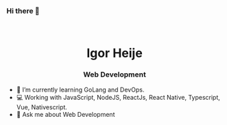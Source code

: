 ### Hi there 👋
<br>
<h1 align="center"> Igor Heije </h1>

<h3 align="center"> Web Development </h3>

- 🌱 I’m currently learning GoLang and DevOps.
- 💻 Working with JavaScript, NodeJS, ReactJs, React Native, Typescript, Vue, Nativescript.
- 💬 Ask me about Web Development

